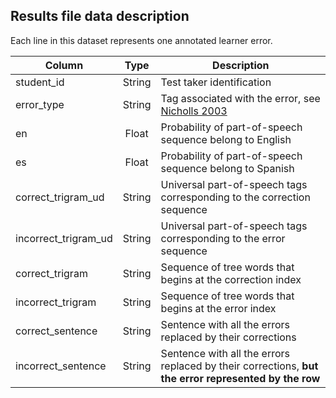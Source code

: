 ## Results file data description

Each line in this dataset represents one annotated learner error.

| Column | Type   | Description |
|--------|:------:|-------------|
| student_id | String | Test taker identification |
| error_type | String | Tag associated with the error, see [Nicholls 2003](http://ucrel.lancs.ac.uk/publications/CL2003/papers/nicholls.pdf) |
| en | Float | Probability of part-of-speech sequence belong to English |
| es | Float | Probability of part-of-speech sequence belong to Spanish |
| correct_trigram_ud | String | Universal part-of-speech tags corresponding to the correction sequence |
| incorrect_trigram_ud | String | Universal part-of-speech tags corresponding to the error sequence |
| correct_trigram | String | Sequence of tree words that begins at the correction index |
| incorrect_trigram | String | Sequence of tree words that begins at the error index |
| correct_sentence | String | Sentence with all the errors replaced by their corrections |
| incorrect_sentence | String | Sentence with all the errors replaced by their corrections, **but the error represented by the row** |
